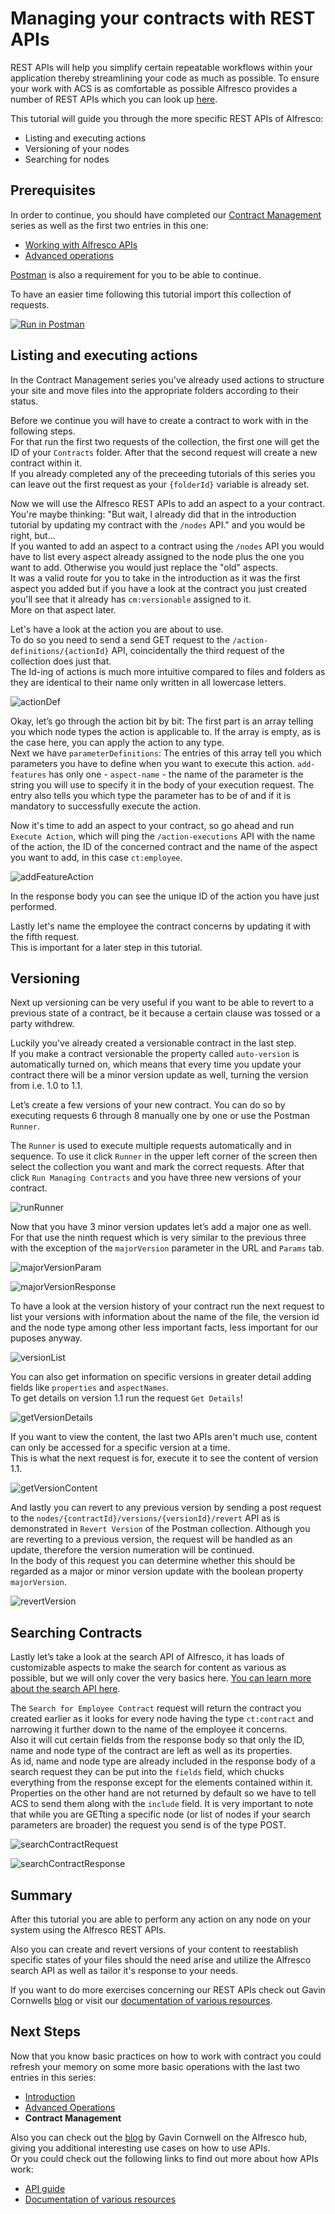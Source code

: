 # Managing your contracts with REST APIs

REST APIs will help you simplify certain repeatable workflows within your application thereby streamlining your code as much as possible.
To ensure your work with ACS is as comfortable as possible Alfresco provides a number of REST APIs which you can look up [here](https://api-explorer.alfresco.com/api-explorer/#/).

This tutorial will guide you through the more specific REST APIs of Alfresco:
- Listing and executing actions
- Versioning of your nodes
- Searching for nodes


## Prerequisites

In order to continue, you should have completed our [Contract Management](https://www.alfresco.com/abn/tutorials/contract-management/) series as well as the first two entries in this one:
- [Working with Alfresco APIs](introduction.md)
- [Advanced operations](advancedOperations.md)

[Postman](https://www.postman.com/downloads/) is also a requirement for you to be able to continue.

To have an easier time following this tutorial import this collection of requests.

[![Run in Postman](https://run.pstmn.io/button.svg)](https://www.getpostman.com/run-collection/b1601c628641e6376d23)


## Listing and executing actions
In the Contract Management series you've already used actions to structure your site and move files into the appropriate folders according to their status.

Before we continue you will have to create a contract to work with in the following steps.  
For that run the first two requests of the collection, the first one will get the ID of your `Contracts` folder. After that the second request will create a new contract within it.  
If you already completed any of the preceeding tutorials of this series you can leave out the first request as your `{folderId}` variable is already set.

Now we will use the Alfresco REST APIs to add an aspect to a your contract.  
You're maybe thinking: "But wait, I already did that in the introduction tutorial by updating my contract with the `/nodes` API." and you would be right, but...  
If you wanted to add an aspect to a contract using the `/nodes` API you would have to list every aspect already assigned to the node plus the one you want to add.
Otherwise you would just replace the "old" aspects.  
It was a valid route for you to take in the introduction as it was the first aspect you added but if you have a look at the contract you just created you'll see that it already has `cm:versionable` assigned to it.  
More on that aspect later.

Let's have a look at the action you are about to use.  
To do so you need to send a send GET request to the `/action-definitions/{actionId}` API, coincidentally the third request of the collection does just that.  
The Id-ing of actions is much more intuitive compared to files and folders as they are identical to their name only written in all lowercase letters.

![actionDef](../images/api-tutorial/actionDef.png)

Okay, let’s go through the action bit by bit: The first part is an array telling you which node types the action is applicable to. If the array is empty, as is the case here, you can apply the action to any type.  
Next we have `parameterDefinitions`: The entries of this array tell you which parameters you have to define when you want to execute this action. `add-features` has only one - `aspect-name` - the name of the parameter is the string you will use to specify it in the body of your execution request. The entry also tells you which type the parameter has to be of and if it is mandatory to successfully execute the action. 

Now it's time to add an aspect to your contract, so go ahead and run `Execute Action`, which will ping the `/action-executions` API with the name of the action, the ID of the concerned contract and the name of the aspect you want to add, in this case `ct:employee`.

![addFeatureAction](../images/api-tutorial/addFeatureAction.png)

In the response body you can see the unique ID of the action you have just performed. 

Lastly let's name the employee the contract concerns by updating it with the fifth request.  
This is important for a later step in this tutorial.


## Versioning

Next up versioning can be very useful if you want to be able to revert to a previous state of a contract, be it because a certain clause was tossed or a party withdrew.

Luckily you've already created a versionable contract in the last step.  
If you make a contract versionable the property called `auto-version` is automatically turned on, which means that every time you update your contract there will be a minor version update as well, turning the version from i.e. 1.0 to 1.1.

Let’s create a few versions of your new contract. You can do so by executing requests 6 through 8 manually one by one or use the Postman `Runner`.

The `Runner` is used to execute multiple requests automatically and in sequence. To use it click `Runner` in the upper left corner of the screen then select the collection you want and mark the correct requests.
After that click `Run Managing Contracts` and you have three new versions of your contract.

![runRunner](../images/api-tutorial/runRunner.gif)

Now that you have 3 minor version updates let’s add a major one as well. For that use the ninth request which is very similar to the previous three with the exception of the `majorVersion` parameter in the URL and `Params` tab.

![majorVersionParam](../images/api-tutorial/majorVersionParam.png)

![majorVersionResponse](../images/api-tutorial/majorVersionResponse.png)

To have a look at the version history of your contract run the next request to list your versions with information about the name of the file, the version id and the node type among other less important facts, less important for our puposes anyway.

![versionList](../images/api-tutorial/versionList.png)

You can also get information on specific versions in greater detail adding fields like `properties` and `aspectNames`.  
To get details on version 1.1 run the request `Get Details`!

![getVersionDetails](../images/api-tutorial/getVersionDetails.png)

If you want to view the content, the last two APIs aren't much use, content can only be accessed for a specific version at a time.  
This is what the next request is for, execute it to see the content of version 1.1.

![getVersionContent](../images/api-tutorial/getVersionContent.png)

And lastly you can revert to any previous version by sending a post request to the `nodes/{contractId}/versions/{versionId}/revert` API as is demonstrated in `Revert Version` of the Postman collection.
Although you are reverting to a previous version, the request will be handled as an update, therefore the version numeration will be continued.  
In the body of this request you can determine whether this should be regarded as a major or minor version update with the boolean property `majorVersion`.

![revertVersion](../images/api-tutorial/revertVersion.png)


## Searching Contracts

Lastly let’s take a look at the search API of Alfresco, it has loads of customizable aspects to make the search for content as various as possible, but we will only cover the very basics here. [You can learn more about the search API here](https://api-explorer.alfresco.com/api-explorer/#!/search/search).

The `Search for Employee Contract` request will return the contract you created earlier as it looks for every node having the type `ct:contract` and narrowing it further down to the name of the employee it concerns.  
Also it will cut certain fields from the response body so that only the ID, name and node type of the contract are left as well as its properties.  
As id, name and node type are already included in the response body of a search request they can be put into the `fields` field, which chucks everything from the response except for the elements contained within it.
Properties on the other hand are not returned by default so we have to tell ACS to send them along with the `include` field.
It is very important to note that while you are GETting a specific node (or list of nodes if your search parameters are broader) the request you send is of the type POST.

![searchContractRequest](../images/api-tutorial/searchContractRequest.png)

![searchContractResponse](../images/api-tutorial/searchContractResponse.png)


## Summary

After this tutorial you are able to perform any action on any node on your system using the Alfresco REST APIs.

Also you can create and revert versions of your content to reestablish specific states of your files should the need arise and utilize the Alfresco search API as well as tailor it's response to your needs.

If you want to do more exercises concerning our REST APIs check out Gavin Cornwells [blog](https://hub.alfresco.com/t5/alfresco-content-services-blog/v1-rest-api-10-things-you-should-know/ba-p/287692) or visit our [documentation of various resources](https://hub.alfresco.com/t5/alfresco-content-services-hub/alfresco-public-rest-apis/ba-p/291250).


## Next Steps

Now that you know basic practices on how to work with contract you could refresh your memory on some more basic operations with the last two entries in this series:

- [Introduction](introduction.md)
- [Advanced Operations](advancedOperations.md)
- **Contract Management**

Also you can check out the [blog](https://hub.alfresco.com/t5/alfresco-content-services-blog/v1-rest-api-part-1-introduction/ba-p/286874) by Gavin Cornwell on the Alfresco hub, giving you additional interesting use cases on how to use APIs.   
Or you could check out the following links to find out more about how APIs work:

- [API guide](https://docs.alfresco.com/6.0/concepts/dev-api-intro.html)
- [Documentation of various resources](https://hub.alfresco.com/t5/alfresco-content-services-hub/alfresco-public-rest-apis/ba-p/291250)
